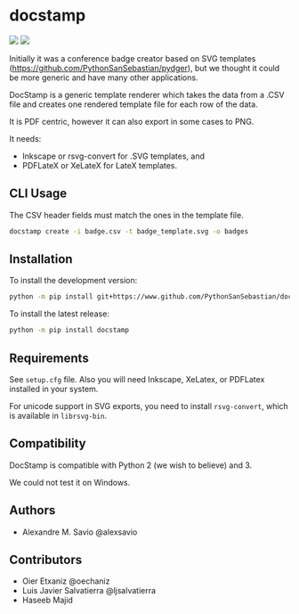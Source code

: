 # docstamp

[![](https://img.shields.io/badge/python-3.6-blue.svg)](https://badge.fury.io/py/docstamp)
[![](https://badge.fury.io/py/docstamp.svg)](https://badge.fury.io/py/docstamp)


Initially it was a conference badge creator based on SVG templates
(https://github.com/PythonSanSebastian/pydger), but we thought
it could be more generic and have many other applications.

DocStamp is a generic template renderer which takes the data from a
.CSV file and creates one rendered template file for each row of the data.

It is PDF centric, however it can also export in some cases to PNG.

It needs:

- Inkscape or rsvg-convert for .SVG templates, and
- PDFLateX or XeLateX for LateX templates.


## CLI Usage

The CSV header fields must match the ones in the template file.

```bash
docstamp create -i badge.csv -t badge_template.svg -o badges
```

## Installation

To install the development version:

```bash
python -m pip install git+https://www.github.com/PythonSanSebastian/docstamp.git
```

To install the latest release:

```bash
python -m pip install docstamp
```

## Requirements
See `setup.cfg` file. Also you will need Inkscape, XeLatex, or PDFLatex
installed in your system.

For unicode support in SVG exports, you need to install `rsvg-convert`,
which is available in `librsvg-bin`.

## Compatibility

DocStamp is compatible with Python 2 (we wish to believe) and 3.

We could not test it on Windows.

## Authors
- Alexandre M. Savio @alexsavio

## Contributors
- Oier Etxaniz @oechaniz
- Luis Javier Salvatierra @ljsalvatierra
- Haseeb Majid
